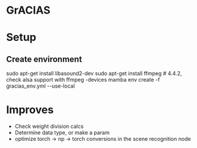 # GrACIAS

# Setup

## Create environment
sudo apt-get install libasound2-dev
sudo apt-get install ffmpeg # 4.4.2, check alsa support with ffmpeg -devices
mamba env create -f gracias_env.yml --use-local


# Improves
- Check weight division calcs
- Determine data type, or make a param
- optimize torch -> np -> torch conversions in the scene recognition node